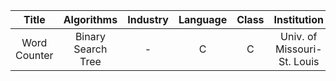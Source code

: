 |     Title    |     Algorithms     | Industry | Language | Class |         Institution         |
|:------------:|:------------------:|:--------:|:--------:|:-----:|:---------------------------:|
| Word Counter | Binary Search Tree |     -    |     C    |   C   | Univ. of Missouri-St. Louis |